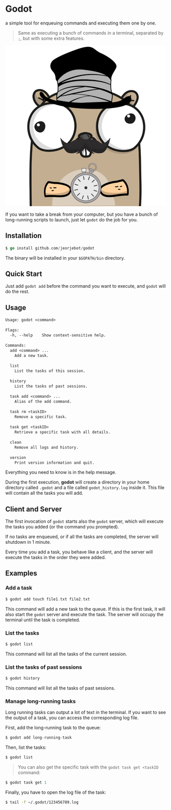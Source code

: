 # Godot
a simple tool for enqueuing commands and executing them one by one.

> Same as executing a bunch of commands in a terminal, separated by `;`, but with some extra features.

<!-- add image below -->
![godot](images/gopher.png)

If you want to take a break from your computer, but you have a bunch of long-running scripts to launch, just let `godot` do the job for you.

## Installation
```go
$ go install github.com/jeorjebot/godot
```
The binary will be installed in your `$GOPATH/bin` directory.


## Quick Start
Just add `godot add` before the command you want to execute, and `godot` will do the rest.


## Usage
```
Usage: godot <command>

Flags:
  -h, --help    Show context-sensitive help.

Commands:
  add <command> ...
    Add a new task.

  list
    List the tasks of this session.

  history
    List the tasks of past sessions.

  task add <command> ...
    Alias of the add command.

  task rm <taskID>
    Remove a specific task.

  task get <taskID>
    Retrieve a specific task with all details.

  clean
    Remove all logs and history.

  version
    Print version information and quit.

```
Everything you need to know is in the help message.

During the first execution, **godot** will create a directory in your home directory called `.godot` and a file called `godot_history.log` inside it. This file will contain all the tasks you will add.

## Client and Server
The first invocation of `godot` starts also the `godot` server, which will execute the tasks you added (or the command you prompted). 

If no tasks are enqueued, or if all the tasks are completed, the server will shutdown in 1 minute.

Every time you add a task, you behave like a client, and the server will execute the tasks in the order they were added.

## Examples

<!-- add a video here -->

### Add a task
```go
$ godot add touch file1.txt file2.txt
```
This command will add a new task to the queue. If this is the first task, it will also start the `godot` server and execute the task. The server will occupy the terminal until the task is completed.

### List the tasks
```go
$ godot list
```
This command will list all the tasks of the current session.

### List the tasks of past sessions
```go
$ godot history
```
This command will list all the tasks of past sessions.

### Manage long-running tasks
Long running tasks can output a lot of text in the terminal. If you want to see the output of a task, you can access the corresponding log file.

First, add the long-running task to the queue:
```go 
$ godot add long-running-task
```
Then, list the tasks:
```go
$ godot list
```

> You can also get the specific task with the `godot task get <taskID` command:
```go
$ godot task get 1
```

Finally, you have to open the log file of the task:
```bash
$ tail -f ~/.godot/123456789.log
```
